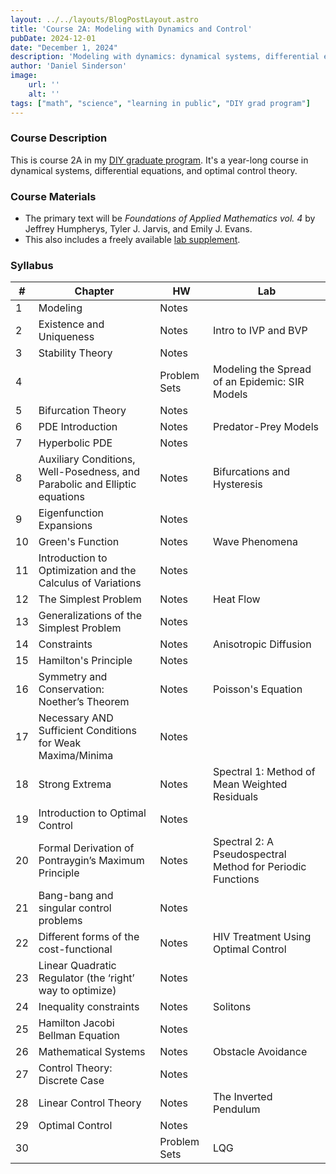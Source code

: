 ```yaml
---
layout: ../../layouts/BlogPostLayout.astro
title: 'Course 2A: Modeling with Dynamics and Control'
pubDate: 2024-12-01
date: "December 1, 2024"
description: 'Modeling with dynamics: dynamical systems, differential equations, and optimal control theory'
author: 'Daniel Sinderson'
image:
    url: ''
    alt: ''
tags: ["math", "science", "learning in public", "DIY grad program"]
---
```





### Course Description
This is course 2A in my [DIY graduate program](/posts/DIYphd-1).
It's a year-long course in dynamical systems, differential equations, and optimal control theory.

### Course Materials
- The primary text will be *Foundations of Applied Mathematics vol. 4* by Jeffrey Humpherys, Tyler J. Jarvis, and Emily J. Evans. 
- This also includes a freely available [lab supplement](/public/FAM_lab_supplement_Volume4.pdf).

### Syllabus
| # | Chapter                                                                       | HW  | Lab                                                        |
| ---- | ----------------------------------------------------------------------------- | --------- | ---------------------------------------------------------- |
| 1    | Modeling                                                                      | Notes     |                                                            |
| 2    | Existence and Uniqueness                                                      | Notes     | Intro to IVP and BVP                                       |
| 3    | Stability Theory                                                              | Notes     |                                                            |
| 4    |                                                                               | Problem Sets | Modeling the Spread of an Epidemic: SIR Models             |
| 5    | Bifurcation Theory                                                            | Notes     |                                                            |
| 6    | PDE Introduction                                                              | Notes     | Predator-Prey Models                                       |
| 7    | Hyperbolic PDE                                                                | Notes     |                                                            |
| 8    | Auxiliary Conditions, Well-Posedness, and Parabolic and Elliptic<br>equations | Notes     | Bifurcations and Hysteresis                                |
| 9    | Eigenfunction Expansions                                                      | Notes     |                                                            |
| 10   | Green's Function                                                              | Notes     | Wave Phenomena                                             |
| 11   | Introduction to Optimization and the Calculus of Variations                   | Notes     |                                                            |
| 12   | The Simplest Problem                                                          | Notes     | Heat Flow                                                  |
| 13   | Generalizations of the Simplest Problem                                       | Notes     |                                                            |
| 14   | Constraints                                                                   | Notes     | Anisotropic Diffusion                                      |
| 15   | Hamilton's Principle                                                          | Notes     |                                                            |
| 16   | Symmetry and Conservation: Noether’s Theorem                                  | Notes     | Poisson's Equation                                         |
| 17   | Necessary AND Sufficient Conditions for Weak Maxima/Minima                    | Notes     |                                                            |
| 18   | Strong Extrema                                                                | Notes     | Spectral 1: Method of Mean Weighted Residuals              |
| 19   | Introduction to Optimal Control                                               | Notes     |                                                            |
| 20   | Formal Derivation of Pontraygin’s Maximum Principle                           | Notes     | Spectral 2: A Pseudospectral Method for Periodic Functions |
| 21   | Bang-bang and singular control problems                                       | Notes     |                                                            |
| 22   | Different forms of the cost-functional                                        | Notes     | HIV Treatment Using Optimal Control                        |
| 23   | Linear Quadratic Regulator (the ‘right’ way to optimize)                      | Notes     |                                                            |
| 24   | Inequality constraints                                                        | Notes     | Solitons                                                   |
| 25   | Hamilton Jacobi Bellman Equation                                              | Notes     |                                                            |
| 26   | Mathematical Systems                                                          | Notes     | Obstacle Avoidance                                         |
| 27   | Control Theory: Discrete Case                                                 | Notes     |                                                            |
| 28   | Linear Control Theory                                                         | Notes     | The Inverted Pendulum                                      |
| 29   | Optimal Control                                                               | Notes     |                                                            |
| 30   |                                                                               | Problem Sets | LQG                                                        |